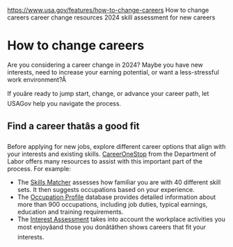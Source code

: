

https://www.usa.gov/features/how-to-change-careers
How to change careers
career change resources 2024
skill assessment for new careers

How to change careers
=====================

Are you considering a career change in 2024? Maybe you have new interests, need to increase your earning potential, or want a less-stressful work environment?Â
  
  
If youâre ready to jump start, change, or advance your career path, let USAGov help you navigate the process.

Find a career thatâs a good fit
---------------------------------

Before applying for new jobs, explore different career options that align with your interests and existing skills.
[CareerOneStop](https://www.careeronestop.org/)
from the Department of Labor offers many resources to assist with this important part of the process. For example:

* The
  [Skills Matcher](https://www.careeronestop.org/Toolkit/Skills/skills-matcher.aspx)
  assesses how familiar you are with 40 different skill sets. It then suggests occupations based on your experience.
* The
  [Occupation Profile](https://www.careeronestop.org/Toolkit/Careers/Occupations/occupation-profile.aspx)
  database provides detailed information about more than 900 occupations, including job duties, typical earnings, education and training requirements.
* The
  [Interest Assessment](https://www.careeronestop.org/Toolkit/Careers/interest-assessment.aspx)
  takes into account the workplace activities you most enjoyâand those you donâtâthen shows careers that fit your interests.
